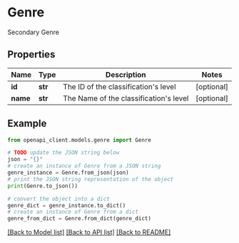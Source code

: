 # Genre

Secondary Genre

## Properties

Name | Type | Description | Notes
------------ | ------------- | ------------- | -------------
**id** | **str** | The ID of the classification&#39;s level | [optional] 
**name** | **str** | The Name of the classification&#39;s level | [optional] 

## Example

```python
from openapi_client.models.genre import Genre

# TODO update the JSON string below
json = "{}"
# create an instance of Genre from a JSON string
genre_instance = Genre.from_json(json)
# print the JSON string representation of the object
print(Genre.to_json())

# convert the object into a dict
genre_dict = genre_instance.to_dict()
# create an instance of Genre from a dict
genre_from_dict = Genre.from_dict(genre_dict)
```
[[Back to Model list]](../README.md#documentation-for-models) [[Back to API list]](../README.md#documentation-for-api-endpoints) [[Back to README]](../README.md)


